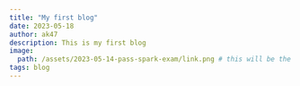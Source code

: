 ```yaml
---
title: "My first blog"
date: 2023-05-18
author: ak47
description: This is my first blog
image:
  path: /assets/2023-05-14-pass-spark-exam/link.png # this will be the image on links you share
tags: blog
---
```

